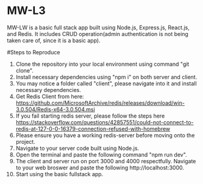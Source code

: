 # MW-L3
MW-LW is a basic full stack app built using Node.js, Express.js, React.js, and Redis. It includes CRUD operation(admin authentication is not being taken care of, since it is a basic app).

#Steps to Reproduce
1. Clone the repository into your local environment using command "git clone".
2. Install necessary dependencies using "npm i" on both server and client.
3. You may notice a folder called "client", please navigate into it and install necessary dependencies.
4. Get Redis Client from here: https://github.com/MicrosoftArchive/redis/releases/download/win-3.0.504/Redis-x64-3.0.504.msi
5. If you fail starting redis server, please follow the steps here https://stackoverflow.com/questions/42857551/could-not-connect-to-redis-at-127-0-0-16379-connection-refused-with-homebrew
6. Please ensure you have a working redis-server before moving onto the project.
7. Navigate to your server code built using Node.js.
8. Open the terminal and paste the following command "npm run dev".
9. The client and server run on port 3000 and 4000 respectfully. Navigate to your web broswer and paste the following http://localhost:3000.
10. Start using the basic fullstack app.
